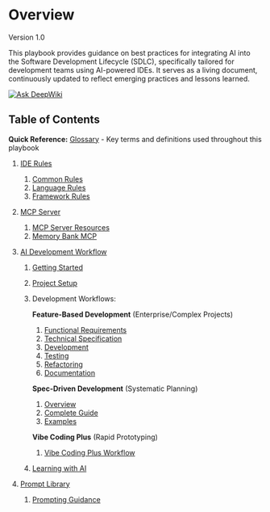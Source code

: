 # Overview
Version 1.0

This playbook provides guidance on best practices for integrating AI into the Software Development Lifecycle (SDLC), specifically tailored for development teams using AI-powered IDEs. It serves as a living document, continuously updated to reflect emerging practices and lessons learned.

[![Ask DeepWiki](https://deepwiki.com/badge.svg)](https://deepwiki.com/kevinlin/ai-sdlc-playbook)

## Table of Contents

**Quick Reference:** [Glossary](glossary.md) - Key terms and definitions used throughout this playbook

1. [IDE Rules](ide-rules/README.md)

    1. [Common Rules](ide-rules/common/README.md)
    2. [Language Rules](ide-rules/languages/README.md)
    3. [Framework Rules](ide-rules/frameworks/README.md)

2. [MCP Server](mcp-server/README.md)

    1. [MCP Server Resources](mcp-server/mcp-server-resources.md)
    2. [Memory Bank MCP](mcp-server/memory-bank.md)

3. [AI Development Workflow](workflow/README.md)

    1. [Getting Started](workflow/01-getting-started.md)
    2. [Project Setup](workflow/02-project-setup.md)
    3. Development Workflows:

        **Feature-Based Development** (Enterprise/Complex Projects)
        1. [Functional Requirements](workflow/formal-process/01-functional-requirement.md)
        2. [Technical Specification](workflow/formal-process/02-technical-specification.md)
        3. [Development](workflow/formal-process/03-development.md)
        4. [Testing](workflow/formal-process/04-testing.md)
        5. [Refactoring](workflow/formal-process/05-refactoring.md)
        6. [Documentation](workflow/formal-process/06-documentation.md)

        **Spec-Driven Development** (Systematic Planning)
        1. [Overview](workflow/spec-driven-process/README.md)
        2. [Complete Guide](workflow/spec-driven-process/guide.md)
        3. [Examples](workflow/spec-driven-process/examples.md)

        **Vibe Coding Plus** (Rapid Prototyping)
        1. [Vibe Coding Plus Workflow](workflow/04-vibe-coding-workflow.md)

    4. [Learning with AI](workflow/09-learning.md)

4. [Prompt Library](prompt-library/README.md)

    1. [Prompting Guidance](prompt-library/prompting-guidance.md)
